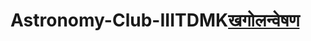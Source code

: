 # Astronomy-Club-IIITDMK<a href="https://pratik-kumar-621.github.io/Astronomy-Club-IIITK/">खगोलन्वेषण</a>
